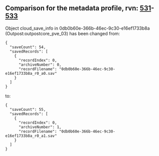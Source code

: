 ## Comparison for the metadata profile, rvn: [531](https://github.com/PRO100KatYT/FortniteProfileRevisions/tree/main/profiles/metadata/531%20metadata.json)-[533](https://github.com/PRO100KatYT/FortniteProfileRevisions/tree/main/profiles/metadata/533%20metadata.json)

Object cloud_save_info in 0db0b60e-366b-46ec-9c30-e16ef1733b8a (Outpost:outpostcore_pve_03) has been changed from:

```
{
  "saveCount": 54,
  "savedRecords": [
    {
      "recordIndex": 0,
      "archiveNumber": 0,
      "recordFilename": "0db0b60e-366b-46ec-9c30-e16ef1733b8a_r0_a0.sav"
    }
  ]
}
```

to:

```
{
  "saveCount": 55,
  "savedRecords": [
    {
      "recordIndex": 0,
      "archiveNumber": 1,
      "recordFilename": "0db0b60e-366b-46ec-9c30-e16ef1733b8a_r0_a1.sav"
    }
  ]
}
```

<br><br>
